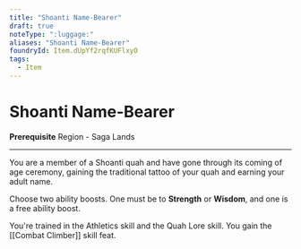 ```yaml
---
title: "Shoanti Name-Bearer"
draft: true
noteType: ":luggage:"
aliases: "Shoanti Name-Bearer"
foundryId: Item.dUpYf2rqfKUFlxyO
tags:
  - Item
---
```


# Shoanti Name-Bearer

**Prerequisite** Region - Saga Lands

* * *

You are a member of a Shoanti quah and have gone through its coming of age ceremony, gaining the traditional tattoo of your quah and earning your adult name.

Choose two ability boosts. One must be to **Strength** or **Wisdom**, and one is a free ability boost.

You're trained in the Athletics skill and the Quah Lore skill. You gain the [[Combat Climber]] skill feat.
